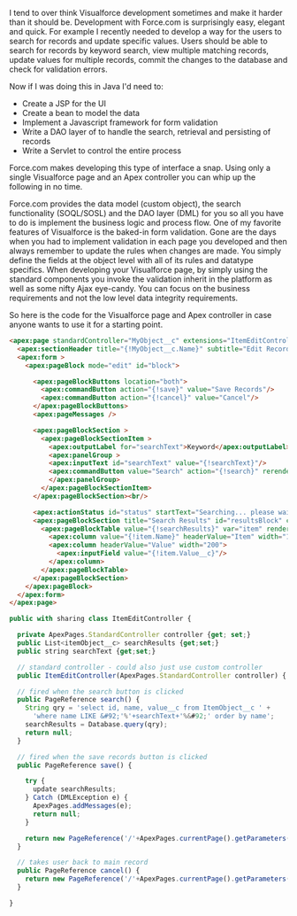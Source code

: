 I tend to over think Visualforce development sometimes and make it harder than it should be. Development with Force.com is surprisingly easy, elegant and quick. For example I recently needed to develop a way for the users to search for records and update specific values. Users should be able to search for records by keyword search, view multiple matching records, update values for multiple records, commit the changes to the database and check for validation errors.

Now if I was doing this in Java I'd need to:

*   Create a JSP for the UI
*   Create a bean to model the data
*   Implement a Javascript framework for form validation
*   Write a DAO layer of to handle the search, retrieval and persisting of records
*   Write a Servlet to control the entire process

Force.com makes developing this type of interface a snap. Using only a single Visualforce page and an Apex controller you can whip up the following in no time.

Force.com provides the data model (custom object), the search functionality (SOQL/SOSL) and the DAO layer (DML) for you so all you have to do is implement the business logic and process flow. One of my favorite features of Visualforce is the baked-in form validation. Gone are the days when you had to implement validation in each page you developed and then always remember to update the rules when changes are made. You simply define the fields at the object level with all of its rules and datatype specifics. When developing your Visualforce page, by simply using the standard components you invoke the validation inherit in the platform as well as some nifty Ajax eye-candy. You can focus on the business requirements and not the low level data integrity requirements.

So here is the code for the Visualforce page and Apex controller in case anyone wants to use it for a starting point.

```html
<apex:page standardController="MyObject__c" extensions="ItemEditController">
  <apex:sectionHeader title="{!MyObject__c.Name}" subtitle="Edit Records"/>
  <apex:form >
    <apex:pageBlock mode="edit" id="block">

      <apex:pageBlockButtons location="both">
        <apex:commandButton action="{!save}" value="Save Records"/>
        <apex:commandButton action="{!cancel}" value="Cancel"/>
      </apex:pageBlockButtons>
      <apex:pageMessages />

      <apex:pageBlockSection >
        <apex:pageBlockSectionItem >
          <apex:outputLabel for="searchText">Keyword</apex:outputLabel>
          <apex:panelGroup >
          <apex:inputText id="searchText" value="{!searchText}"/>
          <apex:commandButton value="Search" action="{!search}" rerender="block" status="status"/>
          </apex:panelGroup>
        </apex:pageBlockSectionItem>
      </apex:pageBlockSection><br/>

      <apex:actionStatus id="status" startText="Searching... please wait..."/>
      <apex:pageBlockSection title="Search Results" id="resultsBlock" columns="1">
        <apex:pageBlockTable value="{!searchResults}" var="item" rendered="{!NOT(ISNULL(searchResults))}">
          <apex:column value="{!item.Name}" headerValue="Item" width="100"/>
          <apex:column headerValue="Value" width="200">
            <apex:inputField value="{!item.Value__c}"/>
          </apex:column>
        </apex:pageBlockTable>
      </apex:pageBlockSection>
    </apex:pageBlock>
  </apex:form>
</apex:page>
```

```javascript
public with sharing class ItemEditController {

  private ApexPages.StandardController controller {get; set;}
  public List<itemObject__c> searchResults {get;set;}
  public string searchText {get;set;}

  // standard controller - could also just use custom controller
  public ItemEditController(ApexPages.StandardController controller) { }

  // fired when the search button is clicked
  public PageReference search() {
    String qry = 'select id, name, value__c from ItemObject__c ' +
      'where name LIKE &#92;'%'+searchText+'%&#92;' order by name';
    searchResults = Database.query(qry);
    return null;
  }

  // fired when the save records button is clicked
  public PageReference save() {

    try {
      update searchResults;
    } Catch (DMLException e) {
      ApexPages.addMessages(e);
      return null;
    }

    return new PageReference('/'+ApexPages.currentPage().getParameters().get('id'));
  }

  // takes user back to main record
  public PageReference cancel() {
    return new PageReference('/'+ApexPages.currentPage().getParameters().get('id'));
  }

}
```